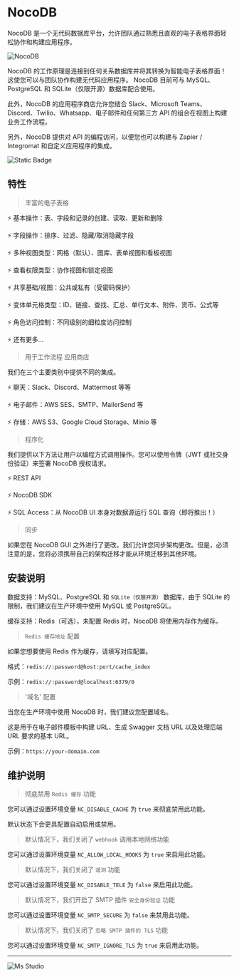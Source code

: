 # NocoDB

NocoDB 是一个无代码数据库平台，允许团队通过熟悉且直观的电子表格界面轻松协作和构建应用程序。

![NocoDB](https://file.lifebus.top/imgs/nocodb_cover.png)

NocoDB 的工作原理是连接到任何关系数据库并将其转换为智能电子表格界面！这使您可以与团队协作构建无代码应用程序。 NocoDB 目前可与
MySQL、PostgreSQL 和 SQLite（仅限开源）数据库配合使用。

此外，NocoDB 的应用程序商店允许您结合 Slack、Microsoft Teams、Discord、Twilio、Whatsapp、电子邮件和任何第三方 API
的组合在视图上构建业务工作流程。

另外，NocoDB 提供对 API 的编程访问，以便您也可以构建与 Zapier / Integromat 和自定义应用程序的集成。

![Static Badge](https://img.shields.io/badge/%E6%96%B0%E7%96%86%E8%90%8C%E6%A3%AE%E8%BD%AF%E4%BB%B6%E5%BC%80%E5%8F%91%E5%B7%A5%E4%BD%9C%E5%AE%A4-%E6%8F%90%E4%BE%9B%E6%8A%80%E6%9C%AF%E6%94%AF%E6%8C%81-blue)

## 特性

> 丰富的电子表格

⚡ 基本操作：表、字段和记录的创建、读取、更新和删除

⚡ 字段操作：排序、过滤、隐藏/取消隐藏字段

⚡ 多种视图类型：网格（默认）、图库、表单视图和看板视图

⚡ 查看权限类型：协作视图和锁定视图

⚡ 共享基础/视图：公共或私有（受密码保护）

⚡ 变体单元格类型：ID、链接、查找、汇总、单行文本、附件、货币、公式等

⚡ 角色访问控制：不同级别的细粒度访问控制

⚡ 还有更多...

> 用于工作流程 应用商店

我们在三个主要类别中提供不同的集成。

⚡ 聊天：Slack、Discord、Mattermost 等等

⚡ 电子邮件：AWS SES、SMTP、MailerSend 等

⚡ 存储：AWS S3、Google Cloud Storage、Minio 等

> 程序化

我们提供以下方法让用户以编程方式调用操作。您可以使用令牌（JWT 或社交身份验证）来签署 NocoDB 授权请求。

⚡ REST API

⚡ NocoDB SDK

⚡ SQL Access：从 NocoDB UI 本身对数据源运行 SQL 查询（即将推出！）

> 同步

如果您在 NocoDB GUI 之外进行了更改，我们允许您同步架构更改。但是，必须注意的是，您将必须携带自己的架构迁移才能从环境迁移到其他环境。

## 安装说明

数据支持：MySQL、PostgreSQL 和 `SQLite（仅限开源）` 数据库，由于 SQLite 的限制，我们建议在生产环境中使用 MySQL 或 PostgreSQL。

缓存支持：Redis（可选），未配置 Redis 时，NocoDB 将使用内存作为缓存。

> `Redis 缓存地址` 配置

如果您想要使用 Redis 作为缓存，请填写对应配置。

格式：`redis://:password@host:port/cache_index`

示例：`redis://:password@localhost:6379/0`

> '域名' 配置

当您在生产环境中使用 NocoDB 时，我们建议您配置域名。

这是用于在电子邮件模板中构建 URL、生成 Swagger 文档 URL 以及处理后端 URL 要求的基本 URL。

示例：`https://your-domain.com`

## 维护说明

> 彻底禁用 `Redis 缓存` 功能

您可以通过设置环境变量 `NC_DISABLE_CACHE` 为 `true` 来彻底禁用此功能。

默认状态下会更具配置自动启用或禁用。

> 默认情况下，我们关闭了 `webhook` 调用本地网络功能

您可以通过设置环境变量 `NC_ALLOW_LOCAL_HOOKS` 为 `true` 来启用此功能。

> 默认情况下，我们关闭了 `遥测` 功能

您可以通过设置环境变量 `NC_DISABLE_TELE` 为 `false` 来启用此功能。

> 默认情况下，我们开启了 SMTP 插件 `安全身份验证` 功能

您可以通过设置环境变量 `NC_SMTP_SECURE` 为 `false` 来禁用此功能。

> 默认情况下，我们关闭了 `忽略 SMTP 插件的 TLS` 功能

您可以通过设置环境变量 `NC_SMTP_IGNORE_TLS` 为 `true` 来启用此功能。

---

![Ms Studio](https://file.lifebus.top/imgs/ms_blank_001.png)
